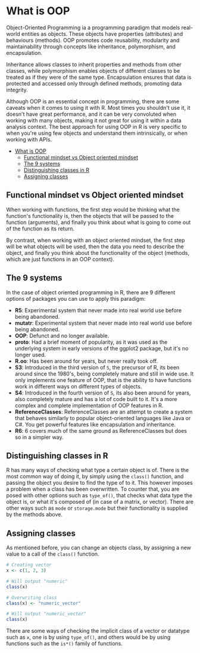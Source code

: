 # What is OOP

Object-Oriented Programming ia a programming paradigm that models real-world entities as objects. These objects have properties (attributes) and behaviours (methods). OOP promotes code reusability, modularity and maintainability through concepts like inheritance, polymorphism, and encapsulation.

Inheritance allows classes to inherit properties and methods from other classes, while polymorphism enables objects of different classes to be treated as if they were of the same type. Encapsulation ensures that data is protected and accessed only through defined methods, promoting data integrity.

Although OOP is an essential concept in programming, there are some caveats when it comes to using it with R. Most times you shouldn't use it, it doesn't have great performance, and it can be very convoluted when working with many objects, making it not great for using it within a data analysis context. The best approach for using OOP in R is very specific to when you're using few objects and understand them intrinsically, or when working with APIs.

- [What is OOP](#what-is-oop)
  - [Functional mindset vs Object oriented mindset](#functional-mindset-vs-object-oriented-mindset)
  - [The 9 systems](#the-9-systems)
  - [Distinguishing classes in R](#distinguishing-classes-in-r)
  - [Assigning classes](#assigning-classes)

## Functional mindset vs Object oriented mindset

When working with functions, the first step would be thinking what the function's functionality is, then the objects that will be passed to the function (arguments), and finally you think about what is going to come out of the function as its return.

By contrast, when working with an object oriented mindset, the first step will be what objects will be used, then the data you need to describe the object, and finally you think about the functionality of the object (methods, which are just functions in an OOP context).

## The 9 systems

In the case of object oriented programming in R, there are 9 different options of packages you can use to apply this paradigm:

- **R5**: Experimental system that never made into real world use before being abandoned.
- **mutatr**: Experimental system that never made into real world use before being abandoned.
- **OOP**: Defunct and no longer available.
- **proto**: Had a brief moment of popularity, as it was used as the underlying system in early versions of the ggplot2 package, but it's no longer used.
- **R.oo**: Has been around for years, but never really took off.
- **S3**: Introduced in the third version of `S`, the precursor of R, its been around since the 1980's, being completely mature and still in wide use. It only implements one feature of OOP, that is the ability to have functions work in different ways on different types of objects.
- **S4**: Introduced in the fourth version of `S`, its also been around for years, also completely mature and has a lot of code built to it. It's a more complex and complete implementation of OOP features in R.
- **ReferenceClasses**: ReferenceClasses are an attempt to create a system that behaves similarly to popular object-oriented languages like Java or C#. You get powerful features like encapsulation and inheritance.
- **R6**: 6 covers much of the same ground as ReferenceClasses but does so in a simpler way.

## Distinguishing classes in R

R has many ways of checking what type a certain object is of. There is the most common way of doing it, by simply using the `class()` function, and passing the object you desire to find the type of to it. This however imposes a problem when a class has been overwritten. To counter that, you are posed with other options such as `type_of()`, that checks what data type the object is, or what it's composed of (in case of a matrix, or vector). There are other ways such as `mode` or `storage.mode` but their functionality is supplied by the methods above.

## Assigning classes

As mentioned before, you can change an objects class, by assigning a new value to a call of the `class()` function.

```R
# Creating vector
x <- c(1, 2, 3)

# Will output "numeric"
class(x)

# Overwriting class
class(x) <- "numeric_vector"

# Will output "numeric_vector"
class(x)
```

There are some ways of checking the implicit class of a vector or datatype such as `x`, one is by using `type_of()`, and others would be by using functions such as the `is*()` family of functions.
